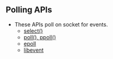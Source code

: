 ## Polling APIs
- These APIs poll on socket for events.
  - [select()](../)
  - [poll(), ppoll()](poll_ppoll)
  - [epoll](epoll)
  - [libevent](/Libraries/libevent)
